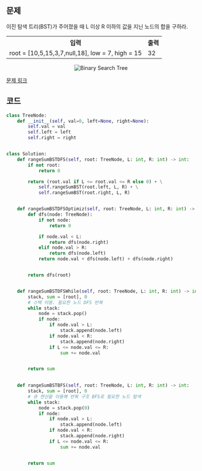 ## 문제

이진 탐색 트리(BST)가 주어졌을 때 L 이상 R 이하의 값을 지닌 노드의 합을 구하라. 

 <table>
	<th>입력</th>
	<th>출력</th>
	<tr><!-- 첫번째 줄 시작 -->
	    <td>root = [10,5,15,3,7,null,18], low = 7, high = 15</td>
	    <td>32</td>
	</tr><!-- 첫번째 줄 끝 -->
    </table>

<p align="center">
<img src="https://assets.leetcode.com/uploads/2020/11/05/bst1.jpg" alt="Binary Search Tree">
</p>

<a href="https://leetcode.com/problems/range-sum-of-bst/" target="_blank">문제 링크</a>

## 코드

```python
class TreeNode:
    def __init__(self, val=0, left=None, right=None):
        self.val = val
        self.left = left
        self.right = right


class Solution:
    def rangeSumBSTDFS(self, root: TreeNode, L: int, R: int) -> int:
        if not root:
            return 0

        return (root.val if L <= root.val <= R else 0) + \
            self.rangeSumBST(root.left, L, R) + \
            self.rangeSumBST(root.right, L, R)


    def rangeSumBSTDFSOptimiz(self, root: TreeNode, L: int, R: int) -> int:
        def dfs(node: TreeNode):
            if not node:
                return 0

            if node.val < L:
                return dfs(node.right)
            elif node.val > R:
                return dfs(node.left)
            return node.val + dfs(node.left) + dfs(node.right)


        return dfs(root)


    def rangeSumBSTDFSWhile(self, root: TreeNode, L: int, R: int) -> int:
        stack, sum = [root], 0
        # 스택 이용. 필요한 노드 DFS 반복
        while stack:
            node = stack.pop()
            if node:
                if node.val > L:
                    stack.append(node.left)
                if node.val < R:
                    stack.append(node.right)
                if L <= node.val <= R:
                    sum += node.val


        return sum
    

    def rangeSumBSTBFS(self, root: TreeNode, L: int, R: int) -> int:
        stack, sum = [root], 0
        # 큐 연산을 이용해 반복 구조 BFS로 필요한 노드 탐색
        while stack:
            node = stack.pop(0)
            if node:
                if node.val > L:
                    stack.append(node.left)
                if node.val < R:
                    stack.append(node.right)
                if L <= node.val <= R:
                    sum += node.val


        return sum
```

